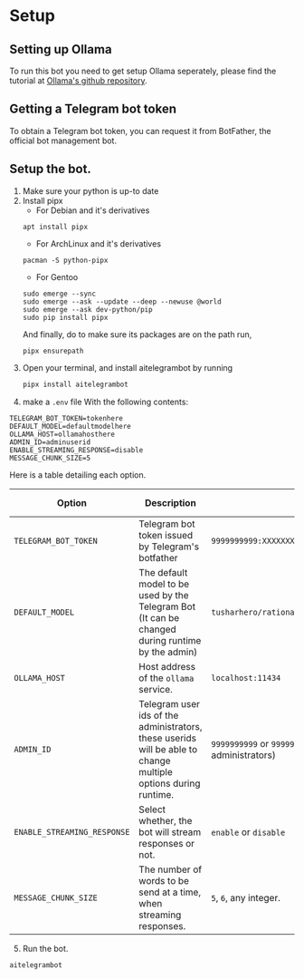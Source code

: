 # Setup

## Setting up Ollama
To run this bot you need to get setup Ollama seperately, please find
the tutorial at [Ollama's github repository](https://github.com/ollama/ollama).

## Getting a Telegram bot token
To obtain a Telegram bot token, you can request it from BotFather, the
official bot management bot.

## Setup the bot.

1. Make sure your python is up-to date
2. Install pipx
	- For Debian and it's derivatives
    ```
    apt install pipx
    ```
	- For ArchLinux and it's derivatives
    ```
    pacman -S python-pipx
    ```
	- For Gentoo
    ```
    sudo emerge --sync
    sudo emerge --ask --update --deep --newuse @world
    sudo emerge --ask dev-python/pip
    sudo pip install pipx
    ```
	And finally, do to make sure its packages are on the path run,
	```
	pipx ensurepath
	```
3. Open your terminal, and install aitelegrambot by running
   ```bash
   pipx install aitelegrambot
   ```
4. make a `.env` file With the following contents:

```env
TELEGRAM_BOT_TOKEN=tokenhere
DEFAULT_MODEL=defaultmodelhere
OLLAMA_HOST=ollamahosthere
ADMIN_ID=adminuserid
ENABLE_STREAMING_RESPONSE=disable
MESSAGE_CHUNK_SIZE=5
```

Here is a table detailing each option.

| Option                      | Description                                                                                                    | Examples                                                             | Required                               | Runtime modifiable |
|-----------------------------|----------------------------------------------------------------------------------------------------------------|----------------------------------------------------------------------|----------------------------------------|--------------------|
| `TELEGRAM_BOT_TOKEN`        | Telegram bot token issued by Telegram's botfather                                                              | `9999999999:XXXXXXXXXXXXXXXXXXXXX_XXXXXXXXXXXXX`                     | Yes                                    | No                 |
| `DEFAULT_MODEL`             | The default model to be used by the Telegram Bot (It can be changed during runtime by the admin)               | `tusharhero/rationalai`                                              | No                                     | Yes                |
| `OLLAMA_HOST`               | Host address of the `ollama` service.                                                                          | `localhost:11434`                                                    | No                                     | No                 |
| `ADMIN_ID`                  | Telegram user ids of the administrators, these userids will be able to change multiple options during runtime. | `9999999999` or `9999999999,9999999998`(for multiple administrators) | No (Admin commands won't be available) | No                 |
| `ENABLE_STREAMING_RESPONSE` | Select whether, the bot will stream responses or not.                                                          | `enable` or `disable`                                                | No (disabled by default)               | No                 |
| `MESSAGE_CHUNK_SIZE`        | The number of words to be send at a time, when streaming responses.                                            | `5`, `6`, any integer.                                               | No (`5` by default)                    | No                 |


5. Run the bot.

```bash
aitelegrambot
```
